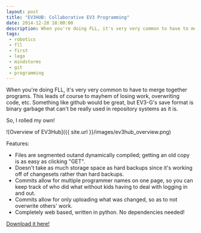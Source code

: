 ```yaml
---
layout: post
title: "EV3HUB: Collaborative EV3 Programming"
date: 2014-12-28 18:00:00
description: When you're doing FLL, it's very very common to have to merge together programs. This leads of course to mayhem of losing work, overwriting code, etc. Something like github would be great, but EV3-G's save format is binary garbage that can't be really used in repository systems as it is.
tags:
 - robotics
 - fll
 - first
 - lego
 - mindstorms
 - git
 - programming
---
```



When you're doing FLL, it's very very common to have to merge together programs. This leads of course to mayhem of losing work, overwriting code, etc. Something like github would be great, but EV3-G's save format is binary garbage that can't be really used in repository systems as it is.

So, I rolled my own!

![Overview of EV3Hub]({{ site.url }}/images/ev3hub_overview.png)

Features:

-  Files are segmented outand dynamically compiled; getting an old copy is as easy as clicking "GET".
-  Doesn't take as much storage space as hard backups since it's working off of changesets rather than hard backups.
-  Commits allow for multiple programmer names on one page, so you can keep track of who did what without kids having to deal with logging in and out.
-  Commits allow for only uploading what was changed, so as to not overwrite others' work.
-  Completely web based, written in python. No dependencies needed!

<a href="https://github.com/Thaddeus-Maximus/ev3hub">Download it here!</a>